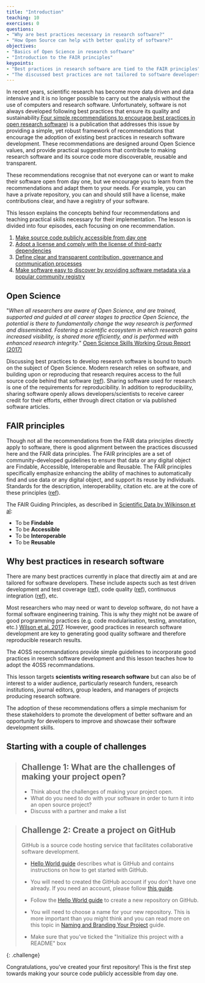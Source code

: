 ```yaml
---
title: "Introduction"
teaching: 10
exercises: 0
questions:
- "Why are best practices necessary in research software?"
- "How Open Source can help with better quality of software?"
objectives:
- "Basics of Open Science in research software"
- "Introduction to the FAIR principles"
keypoints:
- "Best practices in research software are tied to the FAIR principles"
- "The discussed best practices are not tailored to software developers, but rather to a wider audience"
---
```


In recent years, scientific research has become more data driven and data intensive and it is no longer possible to carry out the analysis without the use of computers and research software. Unfortunately, software is not always developed following best practices that ensure its quality and sustainability.[Four simple recommendations to encourage best practices in open research software](https://f1000research.com/articles/6-876/v1)) is a publication that addresses this issue by providing a simple, yet robust framework of recommendations that encourage the adoption of existing best practices in research software development. These recommendations are designed around Open Science values, and provide practical suggestions that contribute to making research software and its source code more discoverable, reusable and transparent.

These recommendations recognise that not everyone can or want to make their software open from day one, but we encourage you to learn from the recommendations and adapt them to your needs. For example, you can have a private repository, you can and should still have a license, make contributions clear, and have a registry of your software. 

This lesson explains the concepts behind four recommendations and teaching practical skills necessary for their implementation. The lesson is divided into four episodes, each focusing on one recommendation.

1. [Make source code publicly accessible from day one](../02-make-it-public/)
2. [Adopt a license and comply with the license of third-party dependencies](../03-use-license/)
3. [Define clear and transparent contribution, governance and communication processes](../04-contributions/)
4. [Make software easy to discover by providing software metadata via a popular community registry](../05-use-registry/)

## Open Science

"_When all researchers are aware of Open Science, and are trained, supported and guided at all career stages to practice Open Science, the potential is there to fundamentally change the way research is performed and disseminated. Fostering a scientific ecosystem in which research gains increased visibility, is shared more efficiently, and is performed with enhanced research integrity._" [Open Science Skills Working Group Report (2017)](https://ec.europa.eu/research/openscience/pdf/os_skills_wgreport_final.pdf#view=fit&pagemode=none)

Discussing best practices to develop research software is bound to touch on the subject of Open Science. Modern research relies on software, and building upon or reproducing that research requires access to the full source code behind that software ([ref](https://open-science-training-handbook.gitbook.io/book/examples-and-practical-guidance)). Sharing software used for research is one of the requirements for reproducibility. In addition to reproducibility, sharing software openly allows developers/scientists to receive career credit for their efforts, either through direct citation or via published software articles.

## FAIR principles

Though not all the recommendations from the FAIR data principles directly apply to software, there is good alignment between the practices discussed here and the FAIR data principles. The FAIR principles are a set of community-developed guidelines to ensure that data or any digital object are Findable, Accessible, Interoperable and Reusable. The FAIR principles specifically emphasize enhancing the ability of machines to automatically find and use data or any digital object, and support its reuse by individuals. Standards for the description, interoperability, citation etc. are at the core of these principles ([ref](https://www.incf.org/activities/standards-and-best-practices/what-is-fair)).

The FAIR Guiding Principles, as described in [Scientific Data by Wilkinson et al](https://www.nature.com/articles/sdata201618):
- To be **Findable**
- To be **Accessible**
- To be **Interoperable**
- To be **Reusable**

## Why best practices in research software

There are many best practices currently in place that directly aim at and are tailored for software developers. These include aspects such as test driven development and test coverage ([ref](https://github.com/r-lib/covr)), code quality ([ref](https://qaas.cyclopt.com/)), continuous integration ([ref](https://travis-ci.org)), etc. 

Most researchers who may need or want to develop software, do not have a formal software engineering training. This is why they might not be aware of good programming practices (e.g. code modularisation, testing, annotation, etc.) [Wilson et al. 2017](https://journals.plos.org/ploscompbiol/article?id=10.1371/journal.pcbi.1005510). 
However, good practices in research software development are key to generating good quality software and therefore reproducible research results. 

The 4OSS recommandations provide simple guidelines to incorporate good practices in reserch software development and this lesson teaches how to adopt the 4OSS recommandations.

This lesson targets **scientists writing research software** but can also be of interest to a wider audience, particularly research funders, research institutions, journal editors, group leaders, and managers of projects producing research software. <br>

The adoption of these recommendations offers a simple mechanism for these stakeholders to promote the development of better software and an opportunity for developers to improve and showcase their software development skills.

## Starting with a couple of challenges

> ## Challenge 1: What are the challenges of making your project open?
> - Think about the challenges of making your project open.
> - What do you need to do with your software in order to turn it into an open source project?
> - Discuss with a partner and make a list


> ## Challenge 2: Create a project on GitHub
> GitHub is a source code hosting service that facilitates collaborative software development.
> - [Hello World guide](https://guides.github.com/activities/hello-world/) describes  what is GitHub and contains instructions on how to get started with GitHub. 
>  
> - You will need to created the GitHub account if you don't have one already. If you need an account, please follow [this guide](https://services.github.com/on-demand/intro-to-github/create-github-account).
> - Follow the [Hello World guide](https://guides.github.com/activities/hello-world/) to create a new repository on GitHub.
> - You will need to choose a name for your new repository. This is more important than you might think and you can read more on this topic in [Naming and Branding Your Project](https://opensource.guide/starting-a-project/#naming-and-branding-your-project) guide.
> - Make sure that you've ticked the "Initialize this project with a README" box
>
{: .challenge}

Congratulations, you've created your first repository! This is the first step towards making your source code publicly accessible from day one.
